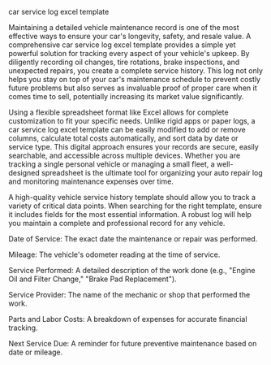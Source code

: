 car service log excel template


Maintaining a detailed vehicle maintenance record is one of the most effective ways to ensure your car's longevity, safety, and resale value. A comprehensive car service log excel template provides a simple yet powerful solution for tracking every aspect of your vehicle's upkeep. By diligently recording oil changes, tire rotations, brake inspections, and unexpected repairs, you create a complete service history. This log not only helps you stay on top of your car's maintenance schedule to prevent costly future problems but also serves as invaluable proof of proper care when it comes time to sell, potentially increasing its market value significantly.



Using a flexible spreadsheet format like Excel allows for complete customization to fit your specific needs. Unlike rigid apps or paper logs, a car service log excel template can be easily modified to add or remove columns, calculate total costs automatically, and sort data by date or service type. This digital approach ensures your records are secure, easily searchable, and accessible across multiple devices. Whether you are tracking a single personal vehicle or managing a small fleet, a well-designed spreadsheet is the ultimate tool for organizing your auto repair log and monitoring maintenance expenses over time.



A high-quality vehicle service history template should allow you to track a variety of critical data points. When searching for the right template, ensure it includes fields for the most essential information. A robust log will help you maintain a complete and professional record for any vehicle.



 
Date of Service: The exact date the maintenance or repair was performed.

 
Mileage: The vehicle's odometer reading at the time of service.

 
Service Performed: A detailed description of the work done (e.g., \"Engine Oil and Filter Change,\" \"Brake Pad Replacement\").

 
Service Provider: The name of the mechanic or shop that performed the work.

 
Parts and Labor Costs: A breakdown of expenses for accurate financial tracking.

 
Next Service Due: A reminder for future preventive maintenance based on date or mileage.

